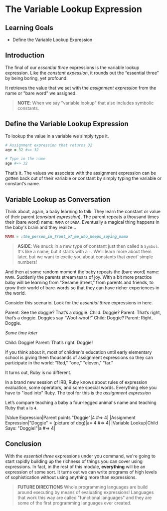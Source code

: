# The Variable Lookup Expression

## Learning Goals

* Define the Variable Lookup Expression

## Introduction

The final of our _essential three_ expressions is the variable lookup
expression. Like the _constant expession_, it rounds out the “essential three”
by being boring, yet profound.

It retrieves the value that we set with the _assignment expression_ from the
name or "bare word" we assigned.

> **NOTE**: When we say "variable lookup" that also includes symbolic
> constants.

## Define the Variable Lookup Expression

To lookup the value in a variable we simply type it.

```ruby
# Assignment expression that returns 32
age = 32 #=> 32

# Type in the name
age #=> 32
```

That’s it. The values we associate with the assignment expression can be gotten
back out of their variable or constant by simply typing the variable or
constant’s name.

## Variable Lookup as Conversation

Think about, again, a baby learning to talk. They learn the constant or value
of their parent (_constant expression_). The parent repeats a thousand times
their (bare word) name: `MAMA` or `DADA`. Eventually a magical thing happens in
the baby's brain and they realize...

```ruby
MAMA = :the_person_in_front_of_me_who_keeps_saying_mama
```

> **ASIDE**: We snuck in a new type of constant just then called a `Symbol`.
> It's like a name, but it starts with a `:`.  We'll learn more about them
> later, but we want to excite you about constants that _arent'_ simple
> numbers!

And then at some random moment the baby repeats the (bare word) name: `MAMA`.
Suddenly the parents stream tears of joy. With a bit more practice baby will be
learning from "Sesame Street," from parents and friends, to grow their world of
bare-words so that they can have richer experiences in the world.

Consider this scenario. Look for the _essential three_ expressions in here.

Parent: See the doggie? That’s a doggie.
Child: Doggie?
Parent: That’s right, that’s a doggie. Doggies say “Woof-woof!”
Child: Doggie?
Parent: Right. Doggie.

_Some time later_

Child: Doggie!
Parent: That’s right. Doggie!

If you think about it, most of children's education until early elementary
school is giving them thousands of assignment expressions so they can
participate in the world: "Red," "one," "eleven," "far."

It turns out, Ruby is no different.

In a brand new session of IRB, Ruby knows about rules of expression evaluation,
some operators, and some special words. Everything else you have to "load into"
Ruby. The tool for this is the _assignment expression_

Let’s compare teaching a baby a four-legged animal's name and teaching Ruby
that `a` is `4`.

|Value Expression|Parent points "Doggie"|4 #=> 4|
|Assignment Expression|"Doggie" = (picture of dog)|a= 4 #=> 4| 
|Variable Lookup|Child Says: "Doggie!"|a #=> 4| 

## Conclusion

With the _essential three_ expressions under you command, we're going to start
rapidly building up the richness of things you can cover using expressions. In
fact, in the rest of this module, **everything** will be an expression of some
sort. It turns out we can write programs of high levels of sophistication
without using anything more than expressions.

> **FUTURE DIRECTIONS** Whole programming languages are build around executing
> by means of evaluating expressions! Languages that work this way are called
> "functional languages" and they are some of the first programming languages
> ever created.
